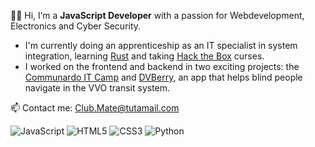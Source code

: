 🧙‍♂️ Hi, I’m a **JavaScript Developer** with a passion for Webdevelopment, Electronics and Cyber Security.

*  I'm currently doing an apprenticeship as an IT specialist in system integration, learning [Rust](https://doc.rust-lang.org/) and taking [Hack the Box](https://academy.hackthebox.com/) curses.
*  I worked on the frontend and backend in two exciting projects: the [Communardo IT Camp](https://github.com/IT-Wintercamp-2025) and [DVBerry](https://github.com/Julius-Babies/JH_DVBerry), an app that helps blind people navigate in the VVO transit system.

📫 Contact me: [Club.Mate@tutamail.com](mailto:Club.Mate@tutamail.com)

![JavaScript](https://img.shields.io/badge/javascript-%23323330.svg?style=for-the-badge\&logo=javascript\&logoColor=%23F7DF1E) ![HTML5](https://img.shields.io/badge/html5-%23E34F26.svg?style=for-the-badge\&logo=html5\&logoColor=white) ![CSS3](https://img.shields.io/badge/css3-%231572B6.svg?style=for-the-badge\&logo=css3\&logoColor=white) ![Python](https://img.shields.io/badge/python-3670A0?style=for-the-badge\&logo=python\&logoColor=ffdd54)



